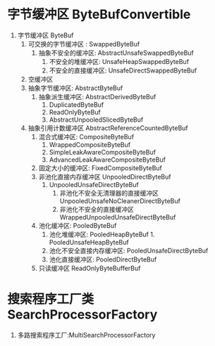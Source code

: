 # 字节缓冲区 ByteBufConvertible

1.  字节缓冲区 ByteBuf
    1.  可交换的字节缓冲区 : SwappedByteBuf
        1.  抽象不安全的缓冲区: AbstractUnsafeSwappedByteBuf
            1. 不安全的堆缓冲区: UnsafeHeapSwappedByteBuf
            2. 不安全的直接缓冲区: UnsafeDirectSwappedByteBuf
    2. 空缓冲区  
    3. 抽象字节缓冲区:  AbstractByteBuf
        1.  抽象派生缓冲区: AbstractDerivedByteBuf
            1.  DuplicatedByteBuf
            2.  ReadOnlyByteBuf
            3.  AbstractUnpooledSlicedByteBuf
    4. 抽象引用计数缓冲区 AbstractReferenceCountedByteBuf
        1.  混合式缓冲区: CompositeByteBuf
            1.  WrappedCompositeByteBuf
            2.  SimpleLeakAwareCompositeByteBuf
            3.   AdvancedLeakAwareCompositeByteBuf
        2.  固定大小的缓冲区: FixedCompositeByteBuf
        3.  非池化直接内存缓冲区 UnpooledDirectByteBuf
            1.  UnpooledUnsafeDirectByteBuf
                1. 非池化不安全无清理器的直接缓冲区 UnpooledUnsafeNoCleanerDirectByteBuf
                2. 非池化不安全的直接缓冲区 WrappedUnpooledUnsafeDirectByteBuf
        4. 池化缓冲区:  PooledByteBuf
            1.   池化堆缓冲区: PooledHeapByteBuf
                1.  PooledUnsafeHeapByteBuf
            2.  池化不安全直接内存缓冲区: PooledUnsafeDirectByteBuf
            3. 池化直接缓冲区:  PooledDirectByteBuf
        5. 只读缓冲区 ReadOnlyByteBufferBuf

# 搜索程序工厂类  SearchProcessorFactory

1.  多路搜索程序工厂:MultiSearchProcessorFactory